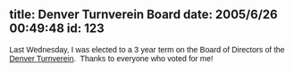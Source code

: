 title: Denver Turnverein Board
date: 2005/6/26 00:49:48
id: 123
---
<font face="Arial">Last Wednesday, I was elected to a 3 year term on the Board of Directors of the [Denver Turnverein](http://www.denverturnverein.org).  Thanks to everyone who voted for me!</font>